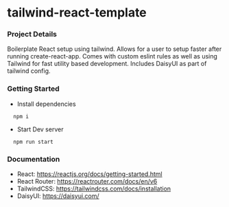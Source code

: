 # tailwind-react-template 

### Project Details

Boilerplate React setup using tailwind. Allows for a user to setup faster after running create-react-app. Comes with custom eslint rules as well
as using Tailwind for fast utility based development. Includes DaisyUI as part of tailwind config.

### Getting Started

- Install dependencies

```shell
  npm i
```


-  Start Dev server

```shell
  npm run start
```


### Documentation
- React: https://reactjs.org/docs/getting-started.html
- React Router: https://reactrouter.com/docs/en/v6
- TailwindCSS: https://tailwindcss.com/docs/installation
- DaisyUI: https://daisyui.com/
